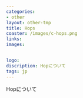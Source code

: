 ```yaml
---
categories: 
- other
layout: other-tmp
title: Hops
coaster: /images/c-hops.png
links: 
images:


logo:
discription: Hopについて
tags: jp
---
```


Hopについて